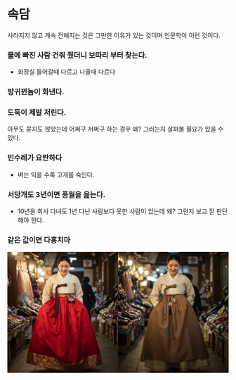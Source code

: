 # 속담
사라지지 않고 계속 전해지는 것은 그만한 이유가 있는 것이며 인문학이 이런 것이다.

### 물에 빠진 사람 건줘 줬더니 보따리 부터 찾는다.
* 화장실 들어갈때 다르고 나올때 다르다



### 방귀뀐놈이 화낸다.


### 도둑이 제발 저린다.
아무도 묻지도 않았는데 어쩌구 저쩌구 하는 경우 왜? 그러는지 살펴볼 필요가 있을 수 있다.


### 빈수레가 요란하다
* 벼는 익을 수록 고개를 숙인다.


### 서당개도 3년이면 풍월을 읊는다.
* 10년을 회사 다녀도 1년 다닌 사람보다 못한 사람이 있는데 왜? 그런지 보고 잘 판단해야 한다.


### 같은 값이면 다홍치마
![alt text](같은값이면다홍치마.jpg)